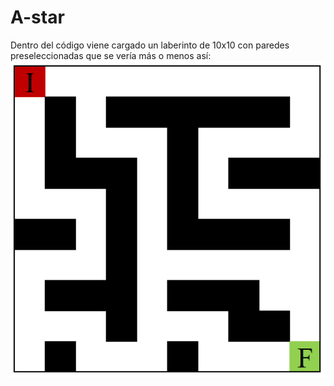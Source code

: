 # A-star
Dentro del código viene cargado un laberinto de 10x10 con paredes preseleccionadas que se vería más o menos así:  
![alt text](https://github.com/MarioAGtzC/A-star/blob/master/maze.PNG)
